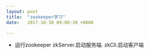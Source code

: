 ```yaml
---
layout: post
title:  "zookeeper学习"
date:   2017-10-30 09:00:30 +0800

---
```

* 运行zookeeper
   zkServer.启动服务端.
   zkCli.启动客户端

